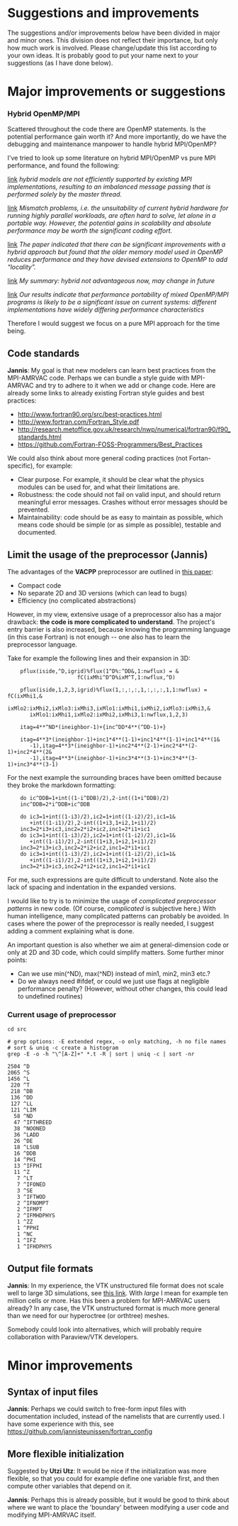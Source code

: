 # Suggestions and improvements

The suggestions and/or improvements below have been divided in major and minor
ones. This division does not reflect their importance, but only how much work is
involved. Please change/update this list according to your own ideas. It is
probably good to put your name next to your suggestions (as I have done below).

# Major improvements or suggestions

### Hybrid OpenMP/MPI

Scattered throughout the code there are OpenMP statements. Is the potential
performance gain worth it? And more importantly, do we have the debugging and
maintenance manpower to handle hybrid MPI/OpenMP?

I've tried to look up some literature on hybrid MPI/OpenMP vs pure MPI
performance, and found the following:

[link](http://ieeexplore.ieee.org/stamp/stamp.jsp?tp=&arnumber=1302919)
*hybrid models are not efficiently supported by existing MPI implementations,
resulting to an imbalanced message passing that is performed solely by the
master thread.*

[link](http://ieeexplore.ieee.org/stamp/stamp.jsp?tp=&arnumber=4912964)
*Mismatch problems, i.e. the unsuitability of current hybrid hardware for
running highly parallel workloads, are often hard to solve, let alone in a
portable way. However, the potential gains in scalability and absolute
performance may be worth the significant coding effort.*

[link](https://goparallel.sourceforge.net/openmp-vs-mpi-better/)
*The paper indicated that there can be significant improvements with a hybrid
approach but found that the older memory model used in OpenMP reduces
performance and they have devised extensions to OpenMP to add “locality”.*

[link](https://computation.llnl.gov/casc/people/chow/pubs/hpaper.pdf)
*My summary: hybrid not advantageous now, may change in future*

[link](https://www.epcc.ed.ac.uk/sites/default/files/PDF/mixedMode3.pdf)
*Our results indicate that performance portability of mixed OpenMP/MPI programs
is likely to be a significant issue on current systems: different
implementations have widely differing performance characteristics*

Therefore I would suggest we focus on a pure MPI approach for the time being.

## Code standards

**Jannis**: My goal is that new modelers can learn best practices from the
MPI-AMRVAC code. Perhaps we can bundle a style guide with MPI-AMRVAC and try to
adhere to it when we add or change code. Here are already some links to already
existing Fortran style guides and best practices:

* http://www.fortran90.org/src/best-practices.html
* http://www.fortran.com/Fortran_Style.pdf
* http://research.metoffice.gov.uk/research/nwp/numerical/fortran90/f90_standards.html
* https://github.com/Fortran-FOSS-Programmers/Best_Practices

We could also think about more general coding practices (not Fortan-specific), for example:

  * Clear purpose. For example, it should be clear what the physics modules can
    be used for, and what their limitations are.
  * Robustness: the code should not fail on valid input, and should return
    meaningful error messages. Crashes without error messages should be
    prevented.
  * Maintainability: code should be as easy to maintain as possible, which means
    code should be simple (or as simple as possible), testable and documented.

## Limit the usage of the preprocessor (Jannis)

The advantages of the **VACPP** preprocessor are outlined in
[this paper](http://www-personal.umich.edu/~gtoth/Papers/lasy.html):

* Compact code
* No separate 2D and 3D versions (which can lead to bugs)
* Efficiency (no complicated abstractions)

However, in my view, extensive usage of a preprocessor also has a major
drawback: **the code is more complicated to understand**. The project's entry
barrier is also increased, because knowing the programming language (in this
case Fortran) is not enough -- one also has to learn the preprocessor language.

Take for example the following lines and their expansion in 3D:

```
    pflux(iside,^D,igrid)%flux(1^D%:^DD&,1:nwflux) = &
                      fC(ixMhi^D^D%ixM^T,1:nwflux,^D)

    pflux(iside,1,2,3,igrid)%flux(1,:,:,:,1,:,:,:,1,1:nwflux) = fC(ixMhi1,&
       ixMlo2:ixMhi2,ixMlo3:ixMhi3,ixMlo1:ixMhi1,ixMhi2,ixMlo3:ixMhi3,&
       ixMlo1:ixMhi1,ixMlo2:ixMhi2,ixMhi3,1:nwflux,1,2,3)
```

```
    itag=4**^ND*(ineighbor-1)+{inc^DD*4**(^DD-1)+}

    itag=4**3*(ineighbor-1)+inc1*4**(1-1)+inc1*4**(1-1)+inc1*4**(1&
       -1),itag=4**3*(ineighbor-1)+inc2*4**(2-1)+inc2*4**(2-1)+inc2*4**(2&
       -1),itag=4**3*(ineighbor-1)+inc3*4**(3-1)+inc3*4**(3-1)+inc3*4**(3-1)
```

For the next example the surrounding braces have been omitted because they broke
the markdown formatting:

```
    do ic^DDB=1+int((1-i^DDB)/2),2-int((1+i^DDB)/2)
    inc^DDB=2*i^DDB+ic^DDB

    do ic3=1+int((1-i3)/2),ic2=1+int((1-i2)/2),ic1=1&
       +int((1-i1)/2),2-int((1+i3,1+i2,1+i1)/2)
    inc3=2*i3+ic3,inc2=2*i2+ic2,inc1=2*i1+ic1
    do ic3=1+int((1-i3)/2),ic2=1+int((1-i2)/2),ic1=1&
       +int((1-i1)/2),2-int((1+i3,1+i2,1+i1)/2)
    inc3=2*i3+ic3,inc2=2*i2+ic2,inc1=2*i1+ic1
    do ic3=1+int((1-i3)/2),ic2=1+int((1-i2)/2),ic1=1&
       +int((1-i1)/2),2-int((1+i3,1+i2,1+i1)/2)
    inc3=2*i3+ic3,inc2=2*i2+ic2,inc1=2*i1+ic1
```

For me, such expressions are quite difficult to understand. Note also the lack
of spacing and indentation in the expanded versions.

I would like to try is to minimize the usage of *complicated preprocessor
patterns* in new code. (Of course, *complicated* is subjective here.) With human
intelligence, many complicated patterns can probably be avoided. In cases where
the power of the preprocessor is really needed, I suggest adding a comment
explaining what is done.

An important question is also whether we aim at general-dimension code or only
at 2D and 3D code, which could simplify matters. Some further minor points:

* Can we use min(^ND), max(^ND) instead of min1, min2, min3 etc.?
* Do we always need #ifdef, or could we just use flags at negligible performance
  penalty? (However, without other changes, this could lead to undefined
  routines)

### Current usage of preprocessor

    cd src

    # grep options: -E extended regex, -o only matching, -h no file names
    # sort & uniq -c create a histogram
    grep -E -o -h "\^[A-Z]+" *.t -R | sort | uniq -c | sort -nr

    2504 ^D
    2065 ^S
    1456 ^L
     220 ^T
     218 ^DB
     136 ^DD
     127 ^LL
     121 ^LIM
      58 ^ND
      47 ^IFTHREED
      38 ^NOONED
      36 ^LADD
      26 ^DE
      18 ^LSUB
      16 ^DDB
      14 ^PHI
      13 ^IFPHI
      11 ^Z
       7 ^LT
       7 ^IFONED
       3 ^SE
       3 ^IFTWOD
       2 ^IFNOMPT
       2 ^IFMPT
       2 ^IFMHDPHYS
       1 ^ZZ
       1 ^PPHI
       1 ^NC
       1 ^IFZ
       1 ^IFHDPHYS


## Output file formats

**Jannis**: In my experience, the VTK unstructured file format does not scale
well to large 3D simulations, see
[this link](http://scicomp.stackexchange.com/questions/23657/visualization-of-quadtree-octree-grids).
With *large* I mean for example ten million cells or more. Has this been a
problem for MPI-AMRVAC users already? In any case, the VTK unstructured format
is much more general than we need for our hyperoctree (or orthtree) meshes.

Somebody could look into alternatives, which will probably require collaboration
with Paraview/VTK developers.

# Minor improvements

## Syntax of input files

**Jannis**: Perhaps we could switch to free-form input files with documentation included,
instead of the namelists that are currently used. I have some experience with
this, see https://github.com/jannisteunissen/fortran_config

## More flexible initialization

Suggested by **Utzi Utz**: It would be nice if the initialization was more
flexible, so that you could for example define one variable first, and then
compute other variables that depend on it.

**Jannis**: Perhaps this is already possible, but it would be good to think
about where we want to place the 'boundary' between modifying a user code and
modifying MPI-AMRVAC itself.
